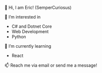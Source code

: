 👋 Hi, I am Eric! (SemperCuriosus)

👀 I’m interested in 
- C# and Dotnet Core
- Web Development
- Python

🌱 I’m currently learning 
- React

📫 Reach me via email or send me a message!

